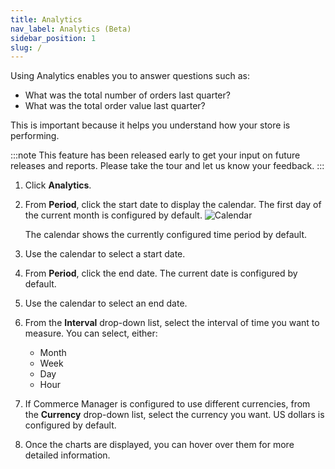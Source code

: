 ```yaml
---
title: Analytics
nav_label: Analytics (Beta)
sidebar_position: 1
slug: /
---
```


Using Analytics enables you to answer questions such as:

- What was the total number of orders last quarter?
- What was the total order value last quarter?

This is important because it helps you understand how your store is performing.

:::note
This feature has been released early to get your input on future releases and reports. Please take the tour and let us know your feedback.
:::

1. Click **Analytics**.
1. From **Period**, click the start date to display the calendar. The first day of the current month is configured by default.
    ![Calendar](/assets/analytics_calendar.png)

   The calendar shows the currently configured time period by default.

1. Use the calendar to select a start date.
1. From **Period**, click the end date. The current date is configured by default.
1. Use the calendar to select an end date.
1. From the **Interval** drop-down list, select the interval of time you want to measure. You can select, either:

   - Month
   - Week
   - Day
   - Hour

1. If Commerce Manager is configured to use different currencies, from the **Currency** drop-down list, select the currency you want. US dollars is configured by default.
1. Once the charts are displayed, you can hover over them for more detailed information.
